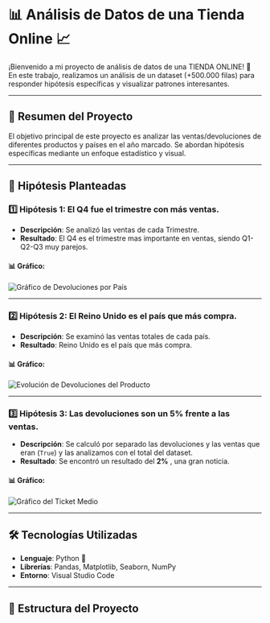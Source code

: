 # 📊 Análisis de Datos de una Tienda Online 📈

¡Bienvenido a mi proyecto de análisis de datos de una TIENDA ONLINE! 🚀  
En este trabajo, realizamos un análisis de un dataset (+500.000 filas) para responder hipótesis específicas y visualizar patrones interesantes.

---

## 📑 **Resumen del Proyecto**

El objetivo principal de este proyecto es analizar las ventas/devoluciones de diferentes productos y países en el año marcado. Se abordan hipótesis específicas mediante un enfoque estadístico y visual.

---

## 🧐 **Hipótesis Planteadas**

### 1️⃣ **Hipótesis 1: El Q4 fue el trimestre con más ventas.**

- **Descripción**: Se analizó las ventas de cada Trimestre.  
- **Resultado**: El Q4 es el trimestre mas importante en ventas, siendo Q1-Q2-Q3 muy parejos.

#### 📊 **Gráfico**:
![Gráfico de Devoluciones por País](img/q4trimestreconmasvents.png)

---

### 2️⃣ **Hipótesis 2: El Reino Unido es el país que más compra.**

- **Descripción**: Se examinó las ventas totales de cada país.  
- **Resultado**: Reino Unido es el país que más compra.

#### 📊 **Gráfico**:
![Evolución de Devoluciones del Producto](img/top5paisesenvetnastotales.png)

---

### 3️⃣ **Hipótesis 3: Las devoluciones son un 5% frente a las ventas.**

- **Descripción**: Se calculó por separado las devoluciones y las ventas que eran (`True`) y las analizamos con el total del dataset.  
- **Resultado**: Se encontró un resultado del **2%** , una gran noticia.

#### 📊 **Gráfico**:
![Gráfico del Ticket Medio](img/devolucionesfrenteventas.png)

---

## 🛠️ **Tecnologías Utilizadas**

- **Lenguaje**: Python 🐍  
- **Librerías**: Pandas, Matplotlib, Seaborn, NumPy  
- **Entorno**: Visual Studio Code

---

## 📂 **Estructura del Proyecto**

